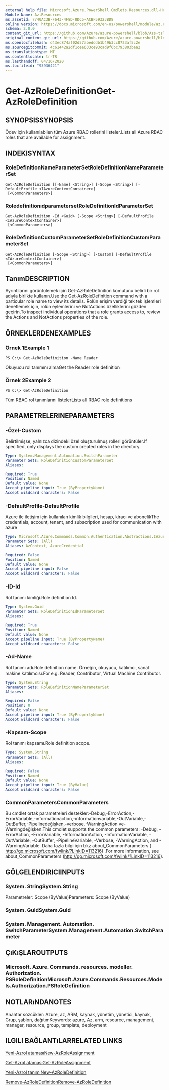 ```yaml
---
external help file: Microsoft.Azure.PowerShell.Cmdlets.Resources.dll-Help.xml
Module Name: Az.Resources
ms.assetid: 7740AC3B-F643-4F8D-8DC5-ACBF59323BD8
online version: https://docs.microsoft.com/en-us/powershell/module/az.resources/get-Azroledefinition
schema: 2.0.0
content_git_url: https://github.com/Azure/azure-powershell/blob/Azs-tzl/src/Resources/Resources/help/Get-AzRoleDefinition.md
original_content_git_url: https://github.com/Azure/azure-powershell/blob/Azs-tzl/src/Resources/Resources/help/Get-AzRoleDefinition.md
ms.openlocfilehash: d43ec874af02d57abedddb1b49b3cc8723af5c2e
ms.sourcegitcommit: 4c61442a2df1cee633ce93cad9f6bc793803baa2
ms.translationtype: MT
ms.contentlocale: tr-TR
ms.lasthandoff: 04/16/2020
ms.locfileid: "93936421"
---
```

# <span data-ttu-id="24279-101">Get-AzRoleDefinition</span><span class="sxs-lookup"><span data-stu-id="24279-101">Get-AzRoleDefinition</span></span>

## <span data-ttu-id="24279-102">SYNOPSIS</span><span class="sxs-lookup"><span data-stu-id="24279-102">SYNOPSIS</span></span>
<span data-ttu-id="24279-103">Ödev için kullanılabilen tüm Azure RBAC rollerini listeler.</span><span class="sxs-lookup"><span data-stu-id="24279-103">Lists all Azure RBAC roles that are available for assignment.</span></span>

## <span data-ttu-id="24279-104">INDEKI</span><span class="sxs-lookup"><span data-stu-id="24279-104">SYNTAX</span></span>

### <span data-ttu-id="24279-105">RoleDefinitionNameParameterSet</span><span class="sxs-lookup"><span data-stu-id="24279-105">RoleDefinitionNameParameterSet</span></span>
```
Get-AzRoleDefinition [[-Name] <String>] [-Scope <String>] [-DefaultProfile <IAzureContextContainer>]
 [<CommonParameters>]
```

### <span data-ttu-id="24279-106">Roledefinitionıdparameterset</span><span class="sxs-lookup"><span data-stu-id="24279-106">RoleDefinitionIdParameterSet</span></span>
```
Get-AzRoleDefinition -Id <Guid> [-Scope <String>] [-DefaultProfile <IAzureContextContainer>]
 [<CommonParameters>]
```

### <span data-ttu-id="24279-107">RoleDefinitionCustomParameterSet</span><span class="sxs-lookup"><span data-stu-id="24279-107">RoleDefinitionCustomParameterSet</span></span>
```
Get-AzRoleDefinition [-Scope <String>] [-Custom] [-DefaultProfile <IAzureContextContainer>]
 [<CommonParameters>]
```

## <span data-ttu-id="24279-108">Tanım</span><span class="sxs-lookup"><span data-stu-id="24279-108">DESCRIPTION</span></span>
<span data-ttu-id="24279-109">Ayrıntılarını görüntülemek için Get-AzRoleDefinition komutunu belirli bir rol adıyla birlikte kullanın.</span><span class="sxs-lookup"><span data-stu-id="24279-109">Use the Get-AzRoleDefinition command with a particular role name to view its details.</span></span>
<span data-ttu-id="24279-110">Rolün erişim verdiği tek tek işlemleri denetlemek için, rolün eylemlerini ve NotActions özelliklerini gözden geçirin.</span><span class="sxs-lookup"><span data-stu-id="24279-110">To inspect individual operations that a role grants access to, review the Actions and NotActions properties of the role.</span></span>

## <span data-ttu-id="24279-111">ÖRNEKLERDEN</span><span class="sxs-lookup"><span data-stu-id="24279-111">EXAMPLES</span></span>

### <span data-ttu-id="24279-112">Örnek 1</span><span class="sxs-lookup"><span data-stu-id="24279-112">Example 1</span></span>
```
PS C:\> Get-AzRoleDefinition -Name Reader
```

<span data-ttu-id="24279-113">Okuyucu rol tanımını alma</span><span class="sxs-lookup"><span data-stu-id="24279-113">Get the Reader role definition</span></span>

### <span data-ttu-id="24279-114">Örnek 2</span><span class="sxs-lookup"><span data-stu-id="24279-114">Example 2</span></span>
```
PS C:\> Get-AzRoleDefinition
```

<span data-ttu-id="24279-115">Tüm RBAC rol tanımlarını listeler</span><span class="sxs-lookup"><span data-stu-id="24279-115">Lists all RBAC role definitions</span></span>

## <span data-ttu-id="24279-116">PARAMETRELERINE</span><span class="sxs-lookup"><span data-stu-id="24279-116">PARAMETERS</span></span>

### <span data-ttu-id="24279-117">-Özel</span><span class="sxs-lookup"><span data-stu-id="24279-117">-Custom</span></span>
<span data-ttu-id="24279-118">Belirtilmişse, yalnızca dizindeki özel oluşturulmuş rolleri görüntüler.</span><span class="sxs-lookup"><span data-stu-id="24279-118">If specified, only displays the custom created roles in the directory.</span></span>

```yaml
Type: System.Management.Automation.SwitchParameter
Parameter Sets: RoleDefinitionCustomParameterSet
Aliases:

Required: True
Position: Named
Default value: None
Accept pipeline input: True (ByPropertyName)
Accept wildcard characters: False
```

### <span data-ttu-id="24279-119">-DefaultProfile</span><span class="sxs-lookup"><span data-stu-id="24279-119">-DefaultProfile</span></span>
<span data-ttu-id="24279-120">Azure ile iletişim için kullanılan kimlik bilgileri, hesap, kiracı ve abonelik</span><span class="sxs-lookup"><span data-stu-id="24279-120">The credentials, account, tenant, and subscription used for communication with azure</span></span>

```yaml
Type: Microsoft.Azure.Commands.Common.Authentication.Abstractions.IAzureContextContainer
Parameter Sets: (All)
Aliases: AzContext, AzureCredential

Required: False
Position: Named
Default value: None
Accept pipeline input: False
Accept wildcard characters: False
```

### <span data-ttu-id="24279-121">-ID</span><span class="sxs-lookup"><span data-stu-id="24279-121">-Id</span></span>
<span data-ttu-id="24279-122">Rol tanımı kimliği.</span><span class="sxs-lookup"><span data-stu-id="24279-122">Role definition Id.</span></span>

```yaml
Type: System.Guid
Parameter Sets: RoleDefinitionIdParameterSet
Aliases:

Required: True
Position: Named
Default value: None
Accept pipeline input: True (ByPropertyName)
Accept wildcard characters: False
```

### <span data-ttu-id="24279-123">-Ad</span><span class="sxs-lookup"><span data-stu-id="24279-123">-Name</span></span>
<span data-ttu-id="24279-124">Rol tanımı adı.</span><span class="sxs-lookup"><span data-stu-id="24279-124">Role definition name.</span></span>
<span data-ttu-id="24279-125">Örneğin, okuyucu, katılımcı, sanal makine katılımcısı.</span><span class="sxs-lookup"><span data-stu-id="24279-125">For e.g. Reader, Contributor, Virtual Machine Contributor.</span></span>

```yaml
Type: System.String
Parameter Sets: RoleDefinitionNameParameterSet
Aliases:

Required: False
Position: 0
Default value: None
Accept pipeline input: True (ByPropertyName)
Accept wildcard characters: False
```

### <span data-ttu-id="24279-126">-Kapsam</span><span class="sxs-lookup"><span data-stu-id="24279-126">-Scope</span></span>
<span data-ttu-id="24279-127">Rol tanımı kapsamı.</span><span class="sxs-lookup"><span data-stu-id="24279-127">Role definition scope.</span></span>

```yaml
Type: System.String
Parameter Sets: (All)
Aliases:

Required: False
Position: Named
Default value: None
Accept pipeline input: True (ByValue)
Accept wildcard characters: False
```

### <span data-ttu-id="24279-128">CommonParameters</span><span class="sxs-lookup"><span data-stu-id="24279-128">CommonParameters</span></span>
<span data-ttu-id="24279-129">Bu cmdlet ortak parametreleri destekler:-Debug,-ErrorAction,-ErrorVariable,-ınformationaction,-ınformationvariable,-OutVariable,-OutBuffer,-Pipelinedeğişken,-verbose,-WarningAction ve-Warningdeğişken.</span><span class="sxs-lookup"><span data-stu-id="24279-129">This cmdlet supports the common parameters: -Debug, -ErrorAction, -ErrorVariable, -InformationAction, -InformationVariable, -OutVariable, -OutBuffer, -PipelineVariable, -Verbose, -WarningAction, and -WarningVariable.</span></span> <span data-ttu-id="24279-130">Daha fazla bilgi için bkz about_CommonParameters ( http://go.microsoft.com/fwlink/?LinkID=113216) .</span><span class="sxs-lookup"><span data-stu-id="24279-130">For more information, see about_CommonParameters (http://go.microsoft.com/fwlink/?LinkID=113216).</span></span>

## <span data-ttu-id="24279-131">GÖLGELENDIRICI</span><span class="sxs-lookup"><span data-stu-id="24279-131">INPUTS</span></span>

### <span data-ttu-id="24279-132">System. String</span><span class="sxs-lookup"><span data-stu-id="24279-132">System.String</span></span>
<span data-ttu-id="24279-133">Parametreler: Scope (ByValue)</span><span class="sxs-lookup"><span data-stu-id="24279-133">Parameters: Scope (ByValue)</span></span>

### <span data-ttu-id="24279-134">System. Guid</span><span class="sxs-lookup"><span data-stu-id="24279-134">System.Guid</span></span>

### <span data-ttu-id="24279-135">System. Management. Automation. SwitchParameter</span><span class="sxs-lookup"><span data-stu-id="24279-135">System.Management.Automation.SwitchParameter</span></span>

## <span data-ttu-id="24279-136">ÇıKıŞLAR</span><span class="sxs-lookup"><span data-stu-id="24279-136">OUTPUTS</span></span>

### <span data-ttu-id="24279-137">Microsoft. Azure. Commands. resources. modeller. Authorization. PSRoleDefinition</span><span class="sxs-lookup"><span data-stu-id="24279-137">Microsoft.Azure.Commands.Resources.Models.Authorization.PSRoleDefinition</span></span>

## <span data-ttu-id="24279-138">NOTLARıNDA</span><span class="sxs-lookup"><span data-stu-id="24279-138">NOTES</span></span>
<span data-ttu-id="24279-139">Anahtar sözcükler: Azure, az, ARM, kaynak, yönetim, yönetici, kaynak, Grup, şablon, dağıtım</span><span class="sxs-lookup"><span data-stu-id="24279-139">Keywords: azure, Az, arm, resource, management, manager, resource, group, template, deployment</span></span>

## <span data-ttu-id="24279-140">ILGILI BAĞLANTıLAR</span><span class="sxs-lookup"><span data-stu-id="24279-140">RELATED LINKS</span></span>

[<span data-ttu-id="24279-141">Yeni-Azrol ataması</span><span class="sxs-lookup"><span data-stu-id="24279-141">New-AzRoleAssignment</span></span>](./New-AzRoleAssignment.md)

[<span data-ttu-id="24279-142">Get-Azrol ataması</span><span class="sxs-lookup"><span data-stu-id="24279-142">Get-AzRoleAssignment</span></span>](./Get-AzRoleAssignment.md)

[<span data-ttu-id="24279-143">Yeni-Azrol tanımı</span><span class="sxs-lookup"><span data-stu-id="24279-143">New-AzRoleDefinition</span></span>](./New-AzRoleDefinition.md)

[<span data-ttu-id="24279-144">Remove-AzRoleDefinition</span><span class="sxs-lookup"><span data-stu-id="24279-144">Remove-AzRoleDefinition</span></span>](./Remove-AzRoleDefinition.md)

